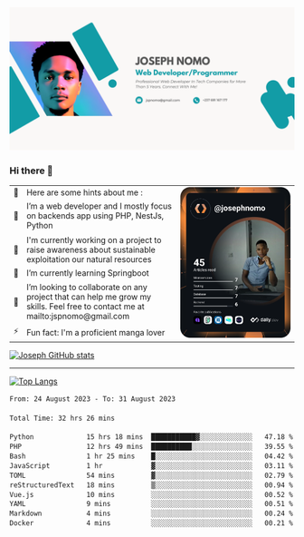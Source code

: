 ![Banner of my profile!](/Joseph_NOMO_NEW.png "Banner")

### Hi there 👋

<!--- | --  | 👋  | Here are some hints about me :                                                                                                 | <td rowspan=6><img src="/devcard.svg" width="400" alt="Joseph NOMO's Dev Card"/></td> |
| --- | --- | ------------------------------------------------------------------------------------------------------------------------------ | ------------------------------------------------------------------------------------- |
| --  | 🔭  | I’m a web developer and I mostly focus on backends app using PHP, NestJs, Python                                               |
| --  | 🦁  | I'm currently working on a project to raise awareness about sustainable exploitation our natural resources                     |
| --  | 🌱  | I’m currently learning Springboot                                                                                              |
| --  | 👯  | I’m looking to collaborate on any project that can help me grow my skills. Feel free to contact me at mailto:jspnomo@gmail.com |
| --  | ⚡  | Fun fact: I'm a proficient manga lover                                                                                         |
--->

<table>
    <tr>
        <td width="1%">👋</td>
        <td width="55%">Here are some hints about me :</td>
        <td rowspan=6 width="44%"><img src="/devcard.svg" width="400" alt="Joseph NOMO's Dev Card"/></td>
    </tr>
    <tr>
        <td>🔭</td>
        <td>I’m a web developer and I mostly focus on backends app using PHP, NestJs, Python</td>
    </tr>
    <tr>
        <td>🦁</td>
        <td>I'm currently working on a project to raise awareness about sustainable exploitation our natural resources</td>
    </tr>
    <tr>
        <td>🌱</td>
        <td>I’m currently learning Springboot</td>
    </tr>
    <tr>
        <td>👯</td>
        <td>I’m looking to collaborate on any project that can help me grow my skills. Feel free to contact me at mailto:jspnomo@gmail.com</td>
    </tr>
    <tr>
        <td>⚡</td>
        <td>Fun fact: I'm a proficient manga lover</td>
    </tr>

</table>

[![Joseph GitHub stats](https://github-readme-stats-seven-sigma-53.vercel.app/api?username=Jspascal)](https://github.com/Jspascal/github-readme-stats)

---

[![Top Langs](https://github-readme-stats-seven-sigma-53.vercel.app/api/top-langs/?username=Jspascal&layout=compact)](https://github.com/Jspascal/github-readme-stats)

<!--START_SECTION:waka-->

```txt
From: 24 August 2023 - To: 31 August 2023

Total Time: 32 hrs 26 mins

Python             15 hrs 18 mins  ███████████▓░░░░░░░░░░░░░   47.18 %
PHP                12 hrs 49 mins  ██████████░░░░░░░░░░░░░░░   39.55 %
Bash               1 hr 25 mins    █░░░░░░░░░░░░░░░░░░░░░░░░   04.42 %
JavaScript         1 hr            ▓░░░░░░░░░░░░░░░░░░░░░░░░   03.11 %
TOML               54 mins         ▓░░░░░░░░░░░░░░░░░░░░░░░░   02.79 %
reStructuredText   18 mins         ▒░░░░░░░░░░░░░░░░░░░░░░░░   00.94 %
Vue.js             10 mins         ░░░░░░░░░░░░░░░░░░░░░░░░░   00.52 %
YAML               9 mins          ░░░░░░░░░░░░░░░░░░░░░░░░░   00.51 %
Markdown           4 mins          ░░░░░░░░░░░░░░░░░░░░░░░░░   00.24 %
Docker             4 mins          ░░░░░░░░░░░░░░░░░░░░░░░░░   00.21 %
```

<!--END_SECTION:waka-->

